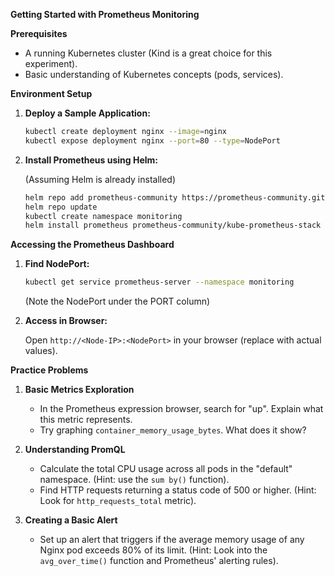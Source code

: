 **Getting Started with Prometheus Monitoring**

**Prerequisites**

* A running Kubernetes cluster (Kind is a great choice for this experiment).
* Basic understanding of Kubernetes concepts (pods, services).

**Environment Setup**

1. **Deploy a Sample Application:**

   ```bash
   kubectl create deployment nginx --image=nginx
   kubectl expose deployment nginx --port=80 --type=NodePort
   ```

2. **Install Prometheus using Helm:**

   (Assuming Helm is already installed)

   ```bash
   helm repo add prometheus-community https://prometheus-community.github.io/helm-charts
   helm repo update
   kubectl create namespace monitoring 
   helm install prometheus prometheus-community/kube-prometheus-stack --namespace monitoring 
   ```

**Accessing the Prometheus Dashboard**

1. **Find NodePort:**

   ```bash
   kubectl get service prometheus-server --namespace monitoring 
   ```
   (Note the NodePort under the PORT column)

2. **Access in Browser:**

   Open `http://<Node-IP>:<NodePort>` in your browser (replace with actual values).

**Practice Problems**

1. **Basic Metrics Exploration**

   * In the Prometheus expression browser, search for "up". Explain what this metric represents.
   * Try graphing `container_memory_usage_bytes`. What does it show?

2. **Understanding PromQL**

   * Calculate the total CPU usage across all pods in the "default" namespace.  (Hint: use the `sum by()` function).
   * Find HTTP requests returning a status code of 500 or higher. (Hint: Look for `http_requests_total` metric). 

3. **Creating a Basic Alert**

   * Set up an alert that triggers if the average memory usage of any Nginx pod exceeds 80% of its limit. (Hint: Look into the `avg_over_time()` function and Prometheus' alerting rules).

